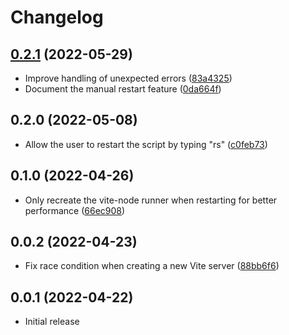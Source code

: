 # Changelog

## [0.2.1](https://github.com/hugo-t-b/vite-node-dev/releases/tag/v0.2.1) (2022-05-29)
* Improve handling of unexpected errors ([83a4325](https://github.com/hugo-t-b/vite-node-dev/commit/83a43253a117aa21de5f38b5833ed72e51e84f4d))
* Document the manual restart feature ([0da664f](https://github.com/hugo-t-b/vite-node-dev/commit/0da664ff729a8b246e6a294c62c05baf63ae861b))

## 0.2.0 (2022-05-08)
* Allow the user to restart the script by typing "rs" ([c0feb73](https://github.com/hugo-t-b/vite-node-dev/commit/c0feb736d6735a5773f6600262c49de3c8c4cc77))

## 0.1.0 (2022-04-26)
* Only recreate the vite-node runner when restarting for better performance ([66ec908](https://github.com/hugo-t-b/vite-node-dev/commit/66ec908785048ceaae1b24651fba6cae090dcdcd))

## 0.0.2 (2022-04-23)
* Fix race condition when creating a new Vite server ([88bb6f6](https://github.com/hugo-t-b/vite-node-dev/commit/88bb6f6c93675bbf48986c3d2f1a856177265816))

## 0.0.1 (2022-04-22)
* Initial release
